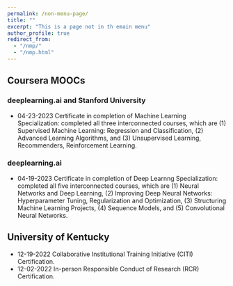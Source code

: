 ```yaml
---
permalink: /non-menu-page/
title: ""
excerpt: "This is a page not in th emain menu"
author_profile: true
redirect_from: 
  - "/nmp/"
  - "/nmp.html"
---
```

## Coursera MOOCs

### deeplearning.ai and Stanford University
  * 04-23-2023 Certificate in completion of Machine Learning Specialization: completed all three interconnected courses, which are (1) Supervised Machine Learning: Regression and Classification, (2) Advanced Learning Algorithms, and (3) Unsupervised Learning, Recommenders, Reinforcement Learning.

### deeplearning.ai 
 
  * 04-19-2023 Certificate in completion of Deep Learnng Specialization: completed all five interconnected courses, which are (1) Neural Networks and Deep Learning, (2) Improving Deep Neural Networks: Hyperparameter Tuning, Regularization and Optimization, (3) Structuring Machine Learning Projects, (4) Sequence Models, and (5) Convolutional Neural Networks.

## University of Kentucky
  * 12-19-2022 Collaborative Institutional Training Initiative (CITI) Certification.
  * 12-02-2022 In-person Responsible Conduct of Research (RCR) Certification.
